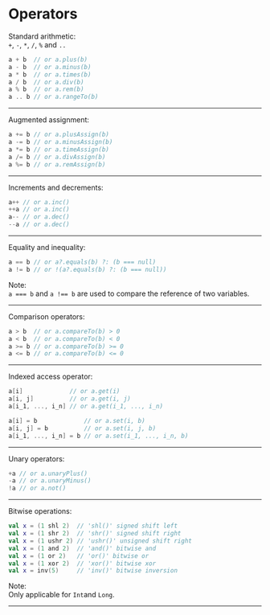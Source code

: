 # Operators

Standard arithmetic:<br>
`+`, `-`, `*`, `/`, `%` and `..`

```kt
a + b  // or a.plus(b)
a - b  // or a.minus(b)
a * b  // or a.times(b)
a / b  // or a.div(b)
a % b  // or a.rem(b)
a .. b // or a.rangeTo(b)
```
___
Augmented assignment:<br>
```kt
a += b // or a.plusAssign(b)
a -= b // or a.minusAssign(b)
a *= b // or a.timeAssign(b)
a /= b // or a.divAssign(b)
a %= b // or a.remAssign(b)
```
___
Increments and decrements:<br>
```kt
a++ // or a.inc()
++a // or a.inc()
a-- // or a.dec()
--a // or a.dec()
```
___
Equality and inequality:<br>
```kt
a == b // or a?.equals(b) ?: (b === null)
a != b // or !(a?.equals(b) ?: (b === null))
```
Note:<br>
`a === b` and `a !== b` are used to compare the reference of two variables.
___
Comparison operators:<br>
```kt
a > b  // or a.compareTo(b) > 0
a < b  // or a.compareTo(b) < 0
a >= b // or a.compareTo(b) >= 0
a <= b // or a.compareTo(b) <= 0
```
___
Indexed access operator:<br>
```kt
a[i]             // or a.get(i)
a[i, j]          // or a.get(i, j)
a[i_1, ..., i_n] // or a.get(i_1, ..., i_n)

a[i] = b             // or a.set(i, b)
a[i, j] = b          // or a.set(i, j, b)
a[i_1, ..., i_n] = b // or a.set(i_1, ..., i_n, b)
```
___
Unary operators:<br>
```kt
+a // or a.unaryPlus()
-a // or a.unaryMinus()
!a // or a.not()
```
___
Bitwise operations:<br>
```kt
val x = (1 shl 2)  // 'shl()' signed shift left
val x = (1 shr 2)  // 'shr()' signed shift right
val x = (1 ushr 2) // 'ushr()' unsigned shift right
val x = (1 and 2)  // 'and()' bitwise and
val x = (1 or 2)   // 'or()' bitwise or
val x = (1 xor 2)  // 'xor()' bitwise xor
val x = inv(5)     // 'inv()' bitwise inversion
```
Note:<br>
Only applicable for `Int`and `Long`.
___
